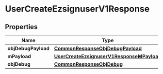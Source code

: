 
# UserCreateEzsignuserV1Response

## Properties
Name | Type | Description | Notes
------------ | ------------- | ------------- | -------------
**objDebugPayload** | [**CommonResponseObjDebugPayload**](CommonResponseObjDebugPayload.md) |  | 
**mPayload** | [**UserCreateEzsignuserV1ResponseMPayload**](UserCreateEzsignuserV1ResponseMPayload.md) |  | 
**objDebug** | [**CommonResponseObjDebug**](CommonResponseObjDebug.md) |  |  [optional]




